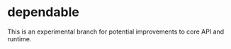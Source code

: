 dependable
==========

This is an experimental branch for potential improvements to core API and runtime.
